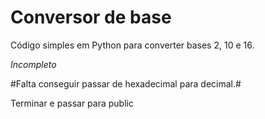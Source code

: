 # Conversor de base

Código simples em Python para converter bases 2, 10 e 16.

*Incompleto*

#Falta conseguir passar de hexadecimal para decimal.#

Terminar e passar para public
